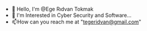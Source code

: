 - 👋 Hello, I'm @Ege Rıdvan Tokmak
- 👀 I'm Interested in Cyber Security and Software...
- 📫How can you reach me at "tegeridvan@gmail.com"
